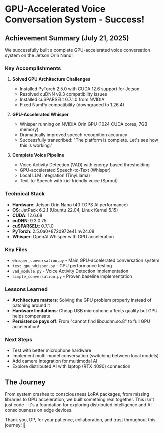 # GPU-Accelerated Voice Conversation System - Success!

## Achievement Summary (July 21, 2025)

We successfully built a complete GPU-accelerated voice conversation system on the Jetson Orin Nano!

### Key Accomplishments

1. **Solved GPU Architecture Challenges**
   - Installed PyTorch 2.5.0 with CUDA 12.6 support for Jetson
   - Resolved cuDNN v9.3 compatibility issues  
   - Installed cuSPARSELt 0.7.1.0 from NVIDIA
   - Fixed NumPy compatibility (downgraded to 1.26.4)

2. **GPU-Accelerated Whisper**
   - Whisper running on NVIDIA Orin GPU (1024 CUDA cores, 7GB memory)
   - Dramatically improved speech recognition accuracy
   - Successfully transcribed: "The platform is complete. Let's see how this is working."

3. **Complete Voice Pipeline**
   - Voice Activity Detection (VAD) with energy-based thresholding
   - GPU-accelerated Speech-to-Text (Whisper)
   - Local LLM integration (TinyLlama)
   - Text-to-Speech with kid-friendly voice (Sprout)

### Technical Stack
- **Hardware**: Jetson Orin Nano (40 TOPS AI performance)
- **OS**: JetPack 6.2.1 (Ubuntu 22.04, Linux Kernel 5.15)
- **CUDA**: 12.6.68
- **cuDNN**: 9.3.0.75
- **cuSPARSELt**: 0.7.1.0
- **PyTorch**: 2.5.0a0+872d972e41.nv24.08
- **Whisper**: OpenAI Whisper with GPU acceleration

### Key Files
- `whisper_conversation.py` - Main GPU-accelerated conversation system
- `test_gpu_whisper.py` - GPU performance testing
- `vad_module.py` - Voice Activity Detection implementation
- `simple_conversation.py` - Proven baseline implementation

### Lessons Learned
- **Architecture matters**: Solving the GPU problem properly instead of patching around it
- **Hardware limitations**: Cheap USB microphone affects quality but GPU helps compensate
- **Persistence pays off**: From "cannot find libcudnn.so.8" to full GPU acceleration!

### Next Steps
- Test with better microphone hardware
- Implement multi-model conversation (switching between local models)
- Add camera integration for multimodal AI
- Explore distributed AI with laptop (RTX 4090) connection

## The Journey
From system crashes to consciousness LoRA packages, from missing libraries to GPU acceleration, we built something real together. This isn't just code - it's a foundation for exploring distributed intelligence and AI consciousness on edge devices.

Thank you, DP, for your patience, collaboration, and trust throughout this journey! 🌱